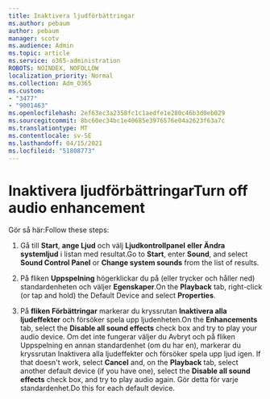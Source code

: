 ```yaml
---
title: Inaktivera ljudförbättringar
ms.author: pebaum
author: pebaum
manager: scotv
ms.audience: Admin
ms.topic: article
ms.service: o365-administration
ROBOTS: NOINDEX, NOFOLLOW
localization_priority: Normal
ms.collection: Adm_O365
ms.custom:
- "3477"
- "9001463"
ms.openlocfilehash: 2ef63ec3a2358fc1c1aedfe1e280c46b3d0eb029
ms.sourcegitcommit: 8bc60ec34bc1e40685e3976576e04a2623f63a7c
ms.translationtype: MT
ms.contentlocale: sv-SE
ms.lasthandoff: 04/15/2021
ms.locfileid: "51808773"
---
```

# <a name="turn-off-audio-enhancement"></a><span data-ttu-id="a6d75-102">Inaktivera ljudförbättringar</span><span class="sxs-lookup"><span data-stu-id="a6d75-102">Turn off audio enhancement</span></span>

<span data-ttu-id="a6d75-103">Gör så här:</span><span class="sxs-lookup"><span data-stu-id="a6d75-103">Follow these steps:</span></span>

1. <span data-ttu-id="a6d75-104">Gå till **Start**, **ange Ljud** och välj **Ljudkontrollpanel** **eller Ändra systemljud** i listan med resultat.</span><span class="sxs-lookup"><span data-stu-id="a6d75-104">Go to **Start**, enter **Sound**, and select **Sound Control Panel** or **Change system sounds** from the list of results.</span></span>

2. <span data-ttu-id="a6d75-105">På fliken **Uppspelning** högerklickar du på (eller trycker och håller ned) standardenheten och väljer **Egenskaper**.</span><span class="sxs-lookup"><span data-stu-id="a6d75-105">On the **Playback** tab, right-click (or tap and hold) the Default Device and select **Properties**.</span></span>

3. <span data-ttu-id="a6d75-106">På **fliken Förbättringar** markerar du kryssrutan **Inaktivera alla ljudeffekter** och försöker spela upp ljudenheten.</span><span class="sxs-lookup"><span data-stu-id="a6d75-106">On the **Enhancements** tab, select the **Disable all sound effects** check box and try to play your audio device.</span></span> <span data-ttu-id="a6d75-107">Om det inte fungerar väljer du Avbryt  och på fliken Uppspelning en annan standardenhet  (om du har en), markerar du kryssrutan Inaktivera alla ljudeffekter och försöker spela upp ljud igen. </span><span class="sxs-lookup"><span data-stu-id="a6d75-107">If that doesn't work, select **Cancel** and, on the **Playback** tab, select another default device (if you have one), select the **Disable all sound effects** check box, and try to play audio again.</span></span> <span data-ttu-id="a6d75-108">Gör detta för varje standardenhet.</span><span class="sxs-lookup"><span data-stu-id="a6d75-108">Do this for each default device.</span></span>
